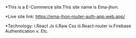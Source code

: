 *This is a E-Commerce site.This site name is Ema-jhon.

*Live site link: https://ema-jhon-router-auth-app.web.app/

*Technology:
 i.React Js
 ii.Raw Css
 iii.React-router
 iv.Firebase Authentication
 v. Etc.
